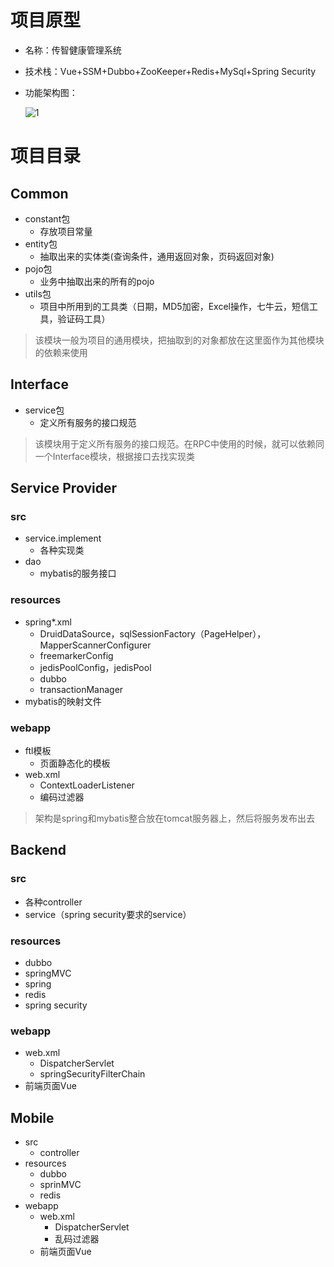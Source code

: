 # 项目原型
* 名称：传智健康管理系统

* 技术栈：Vue+SSM+Dubbo+ZooKeeper+Redis+MySql+Spring Security

* 功能架构图：

  ![1](https://cdn.nlark.com/yuque/0/2020/png/2548612/1602307379757-7a624f5c-cbe2-4e3f-acd6-731d56d504ee.png)
# 项目目录
## Common
* constant包
    * 存放项目常量
* entity包
    * 抽取出来的实体类(查询条件，通用返回对象，页码返回对象)
* pojo包
    * 业务中抽取出来的所有的pojo
* utils包
    * 项目中所用到的工具类（日期，MD5加密，Excel操作，七牛云，短信工具，验证码工具）
> 该模块一般为项目的通用模块，把抽取到的对象都放在这里面作为其他模块的依赖来使用

## Interface

* service包
  * 定义所有服务的接口规范

> 该模块用于定义所有服务的接口规范。在RPC中使用的时候，就可以依赖同一个Interface模块，根据接口去找实现类

## Service Provider

### src

- service.implement
  - 各种实现类
- dao
  - mybatis的服务接口

### resources

* spring*.xml
  * DruidDataSource，sqlSessionFactory（PageHelper），MapperScannerConfigurer
  * freemarkerConfig
  * jedisPoolConfig，jedisPool
  * dubbo
  * transactionManager
* mybatis的映射文件

### webapp

* ftl模板
  * 页面静态化的模板
* web.xml
  * ContextLoaderListener
  * 编码过滤器

> 架构是spring和mybatis整合放在tomcat服务器上，然后将服务发布出去

## Backend

### src

* 各种controller
* service（spring security要求的service）

### resources

* dubbo
* springMVC
* spring
* redis
* spring security

### webapp

* web.xml
  * DispatcherServlet
  * springSecurityFilterChain
* 前端页面Vue

## Mobile

* src
  * controller
* resources
  * dubbo
  * sprinMVC
  * redis
* webapp
  * web.xml
    * DispatcherServlet
    * 乱码过滤器
  * 前端页面Vue

